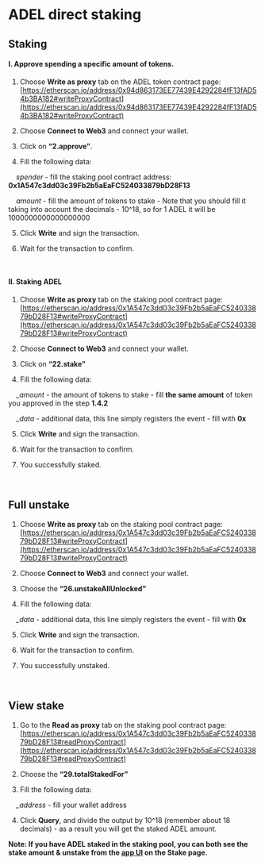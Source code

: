 # ADEL direct staking

## Staking

#### I. Approve spending a specific amount of tokens.

1) Choose **Write as proxy** tab on the ADEL token contract page:
[https://etherscan.io/address/0x94d863173EE77439E4292284fF13fAD54b3BA182#writeProxyContract](https://etherscan.io/address/0x94d863173EE77439E4292284fF13fAD54b3BA182#writeProxyContract)

2) Choose **Connect to Web3** and connect your wallet.

3) Click on **“2.approve”**.

4) Fill the following data:

&nbsp; &nbsp; *spender* - fill the staking pool contract address: **0x1A547c3dd03c39Fb2b5aEaFC524033879bD28F13**

&nbsp; &nbsp; *amount* - fill the amount of tokens to stake - Note that you should fill it taking into account the decimals - 10^18, so for 1 ADEL it will be 1000000000000000000

5) Click **Write** and sign the transaction. 

6) Wait for the transaction to confirm.

&nbsp; &nbsp; 	

#### II. Staking ADEL

1) Choose **Write as proxy** tab on the staking pool contract page: 
[https://etherscan.io/address/0x1A547c3dd03c39Fb2b5aEaFC524033879bD28F13#writeProxyContract](https://etherscan.io/address/0x1A547c3dd03c39Fb2b5aEaFC524033879bD28F13#writeProxyContract)

2) Choose **Connect to Web3** and connect your wallet.

3) Click on **“22.stake”**

4) Fill the following data:

&nbsp; &nbsp; *_amount* - the amount of tokens to stake - fill **the same amount** of token you approved in the step **1.4.2**

&nbsp; &nbsp; *_data* - additional data, this line simply registers the event - fill with **0x**

5) Click **Write** and sign the transaction.

6) Wait for the transaction to confirm.

7) You successfully staked.

<br/>

## Full unstake

1) Choose **Write as proxy** tab on the staking pool contract page: 
[https://etherscan.io/address/0x1A547c3dd03c39Fb2b5aEaFC524033879bD28F13#writeProxyContract](https://etherscan.io/address/0x1A547c3dd03c39Fb2b5aEaFC524033879bD28F13#writeProxyContract)

2) Choose **Connect to Web3** and connect your wallet.

3) Choose the **“26.unstakeAllUnlocked”**

4) Fill the following data:

&nbsp; &nbsp; *_data* - additional data, this line simply registers the event - fill with **0x**

5) Click **Write** and sign the transaction.

6) Wait for the transaction to confirm.

7) You successfully unstaked.

<br/>

## View stake

1) Go to the **Read as proxy** tab on the staking pool contract page:  
[https://etherscan.io/address/0x1A547c3dd03c39Fb2b5aEaFC524033879bD28F13#readProxyContract](https://etherscan.io/address/0x1A547c3dd03c39Fb2b5aEaFC524033879bD28F13#readProxyContract)

2) Choose the **“29.totalStakedFor”**

3) Fill the following data:

&nbsp; &nbsp; *_address* - fill your wallet address

4) Click **Query**, and divide the output by 10^18 (remember about 18 decimals) - as a result you will get the staked ADEL amount. 

**Note: If you have ADEL staked in the staking pool, you can both see the stake amount & unstake from the [app UI](https://akropolis.io/staking) on the Stake page.**
